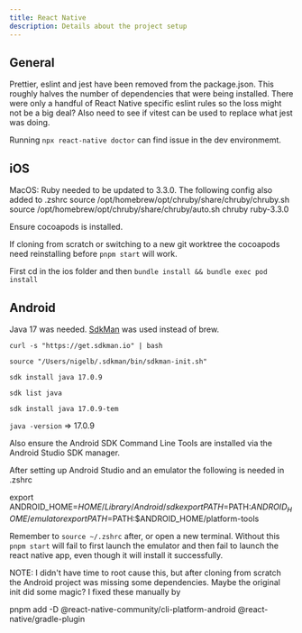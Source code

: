 ```yaml
---
title: React Native
description: Details about the project setup
---
```



## General

Prettier, eslint and jest have been removed from the package.json. This roughly halves the number of dependencies that were being installed. There were only a handful of React Native specific eslint rules so the loss might not be a big deal? Also need to see if vitest can be used to replace what jest was doing.

Running `npx react-native doctor` can find issue in the dev environmemt.

## iOS

MacOS: Ruby needed to be updated to 3.3.0. The following config also added to
.zshrc
source /opt/homebrew/opt/chruby/share/chruby/chruby.sh
source /opt/homebrew/opt/chruby/share/chruby/auto.sh
chruby ruby-3.3.0

Ensure cocoapods is installed.

If cloning from scratch or switching to a new git worktree the cocoapods need reinstalling before `pnpm start` will work.

First cd in the ios folder and then `bundle install && bundle exec pod install`

## Android

Java 17 was needed. [SdkMan](https://sdkman.io/) was used instead of brew.

`curl -s "https://get.sdkman.io" | bash`

`source "/Users/nigelb/.sdkman/bin/sdkman-init.sh"`

`sdk install java 17.0.9`

`sdk list java`

`sdk install java 17.0.9-tem`

`java -version` => 17.0.9

Also ensure the Android SDK Command Line Tools are installed via the Android Studio SDK manager.

After setting up Android Studio and an emulator the following is needed in .zshrc

export ANDROID_HOME=$HOME/Library/Android/sdk
export PATH=$PATH:$ANDROID_HOME/emulator
export PATH=$PATH:$ANDROID_HOME/platform-tools

Remember to `source ~/.zshrc` after, or open a new terminal. Without this `pnpm start` will fail to first launch the emulator and then fail to launch the react native app, even though it will install it successfully. 

NOTE: I didn't have time to root cause this, but after cloning from scratch the Android project was missing some dependencies. Maybe the original init did some magic? I fixed these manually by

pnpm add -D @react-native-community/cli-platform-android @react-native/gradle-plugin 
